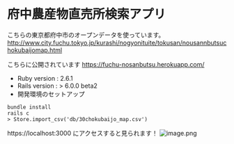 # 府中農産物直売所検索アプリ
こちらの東京都府中市のオープンデータを使っています。
http://www.city.fuchu.tokyo.jp/kurashi/nogyonituite/tokusan/nousannbutsuchokubaijomap.html

こちらに公開されています https://fuchu-nosanbutsu.herokuapp.com/

* Ruby version : 2.6.1
* Rails version : > 6.0.0 beta2
* 開発環境のセットアップ

```
bundle install
rails c
> Store.import_csv('db/30chokubaijo_map.csv')
```

https://localhost:3000 にアクセスすると見られます！
![image.png](https://qiita-image-store.s3.amazonaws.com/0/124445/3d9bb315-f810-32ae-d301-a9cfb395e12d.png)
